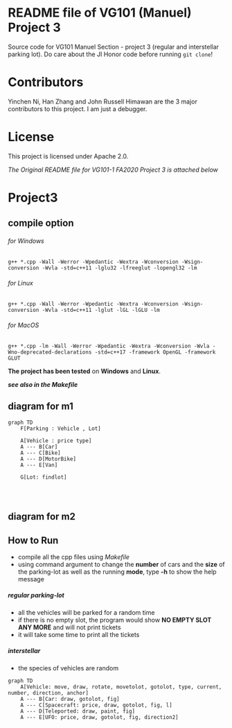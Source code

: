 # README file of VG101 (Manuel) Project 3
Source code for VG101 Manuel Section - project 3 (regular and interstellar parking lot). Do care about the JI Honor code before running `git clone`!    
# Contributors
Yinchen Ni, Han Zhang and John Russell Himawan are the 3 major contributors to this project. I am just a debugger.
# License
This project is licensed under Apache 2.0.
           
             
	        
*The Original README file for VG101-1 FA2020 Project 3 is attached below*
# Project3



## compile option

###### for Windows

```
g++ *.cpp -Wall -Werror -Wpedantic -Wextra -Wconversion -Wsign-conversion -Wvla -std=c++11 -lglu32 -lfreeglut -lopengl32 -lm
```

###### for Linux

```
g++ *.cpp -Wall -Werror -Wpedantic -Wextra -Wconversion -Wsign-conversion -Wvla -std=c++11 -lglut -lGL -lGLU -lm
```

###### for MacOS
```
g++ *.cpp -lm -Wall -Werror -Wpedantic -Wextra -Wconversion -Wvla -Wno-deprecated-declarations -std=c++17 -framework OpenGL -framework GLUT
```

**The project has been tested** on **Windows** and **Linux**.

***see also in the Makefile***

## diagram for m1

```mermaid
graph TD
	F[Parking : Vehicle , Lot]

	A[Vehicle : price type]
	A --- B[Car]
	A --- C[Bike]
	A --- D[MotorBike]
	A --- E[Van]
	
	G[Lot: findlot]
	
	
	
```

## diagram for m2



## How to Run

- compile all the cpp files using *Makefile*
- using command argument to change the **number** of cars and the **size** of the parking-lot as well as the running **mode**, type **-h** to show the help message

#####   regular parking-lot
- all the vehicles will be parked for a random time
- if there is no empty slot, the program would show **NO EMPTY SLOT ANY MORE** and will not print tickets
- it will take some time to print all the tickets

#####  interstellar

- the species of vehicles are random 
```mermaid
graph TD
	A[Vehicle: move, draw, rotate, movetolot, gotolot, type, current, number, direction, anchor]
	A --- B[Car: draw, gotolot, fig]
	A --- C[Spacecraft: price, draw, gotolot, fig, l]
	A --- D[Teleported: draw, paint, fig]
	A --- E[UFO: price, draw, gotolot, fig, direction2]
```

